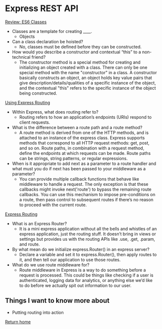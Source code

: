 # Express REST API

[Review: ES6 Classes](https://developer.mozilla.org/en-US/docs/Web/JavaScript/Reference/Classes)

- Classes are a template for creating ____.
  - Objects
- Can a class declaration be hoisted?
  - No, classes must be defined before they can be constructed.
- How would you describe a constructor and contextual “this” to a non-technical friend?
  - The constructor method is a special method for creating and initializing an object created with a class. There can only be one special method with the name "constructor" in a class. A constructor basically constructs an object, an object holds key value pairs that give description/details/qualities of a specific instance of the object, and the contextual "this" refers to the specific instance of the object being constructed.

[Using Express Routing](https://expressjs.com/en/guide/routing.html)

- Within Express, what does routing refer to?
  - Routing refers to how an application’s endpoints (URIs) respond to client requests.
- What is the difference between a route path and a route method?
  - A route method is derived from one of the HTTP methods, and is attached to an instance of the express class. Express supports methods that correspond to all HTTP request methods: get, post, and so on. Route paths, in combination with a request method, define the endpoints at which requests can be made. Route paths can be strings, string patterns, or regular expressions.
- When is it appropriate to add next as a parameter to a route handler and what must you do if next has been passed to your middleware as a parameter?
  - You can provide multiple callback functions that behave like middleware to handle a request. The only exception is that these callbacks might invoke next('route') to bypass the remaining route callbacks. You can use this mechanism to impose pre-conditions on a route, then pass control to subsequent routes if there’s no reason to proceed with the current route.

[Express Routing](https://www.digitalocean.com/community/tutorials/learn-to-use-the-new-router-in-expressjs-4)

- What is an Express Router?
  - It is a mini express application without all the bells and whistles of an express application, just the routing stuff. It doesn’t bring in views or settings but provides us with the routing APIs like .use, .get, .param, and route.
- By what mean do we initialize express.Router() in an express server?
  - Declare a variable and set it to express.Router(), then apply routes to it, and then tell our application to use those routes.
- What do we use route middleware for?
  - Route middleware in Express is a way to do something before a request is processed. This could be things like checking if a user is authenticated, logging data for analytics, or anything else we’d like to do before we actually spit out information to our user.

## Things I want to know more about

- Putting routing into action

[Return home](https://khofstetter94.github.io/reading-notes/)
